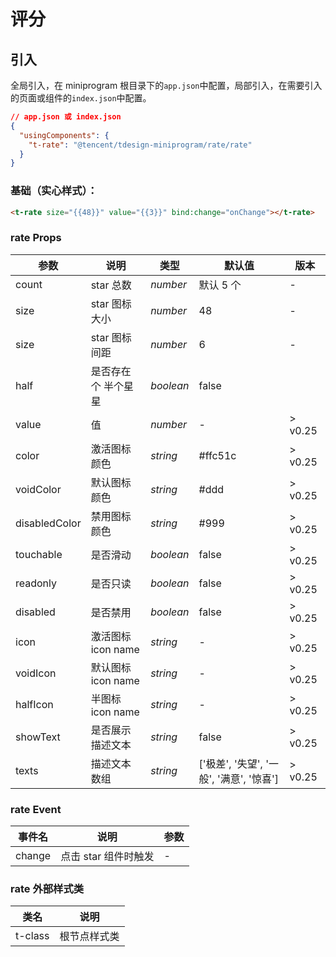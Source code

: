 # 评分

## 引入

全局引入，在 miniprogram 根目录下的`app.json`中配置，局部引入，在需要引入的页面或组件的`index.json`中配置。

```json
// app.json 或 index.json
{
  "usingComponents": {
    "t-rate": "@tencent/tdesign-miniprogram/rate/rate"
  }
}
```

### 基础（实心样式）：

```html
<t-rate size="{{48}}" value="{{3}}" bind:change="onChange"></t-rate>
```

### rate Props

| 参数          | 说明                | 类型      | 默认值                                   | 版本    |
| ------------- | ------------------- | --------- | ---------------------------------------- | ------- |
| count         | star 总数           | _number_  | 默认 5 个                                | -       |
| size          | star 图标大小       | _number_  | 48                                       | -       |
| size          | star 图标间距       | _number_  | 6                                        | -       |
| half          | 是否存在个 半个星星 | _boolean_ | false                                    |
| value         | 值                  | _number_  | -                                        | > v0.25 |
| color         | 激活图标颜色        | _string_  | #ffc51c                                  | > v0.25 |
| voidColor     | 默认图标颜色        | _string_  | #ddd                                     | > v0.25 |
| disabledColor | 禁用图标颜色        | _string_  | #999                                     | > v0.25 |
| touchable     | 是否滑动            | _boolean_ | false                                    | > v0.25 |
| readonly      | 是否只读            | _boolean_ | false                                    | > v0.25 |
| disabled      | 是否禁用            | _boolean_ | false                                    | > v0.25 |
| icon          | 激活图标 icon name  | _string_  | -                                        | > v0.25 |
| voidIcon      | 默认图标 icon name  | _string_  | -                                        | > v0.25 |
| halfIcon      | 半图标 icon name    | _string_  | -                                        | > v0.25 |
| showText      | 是否展示描述文本    | _string_  | false                                    | > v0.25 |
| texts         | 描述文本数组        | _string_  | ['极差', '失望', '一般', '满意', '惊喜'] | > v0.25 |

### rate Event

| 事件名 | 说明                 | 参数 |
| ------ | -------------------- | ---- |
| change | 点击 star 组件时触发 | -    |

### rate 外部样式类

| 类名    | 说明         |
| ------- | ------------ |
| t-class | 根节点样式类 |
